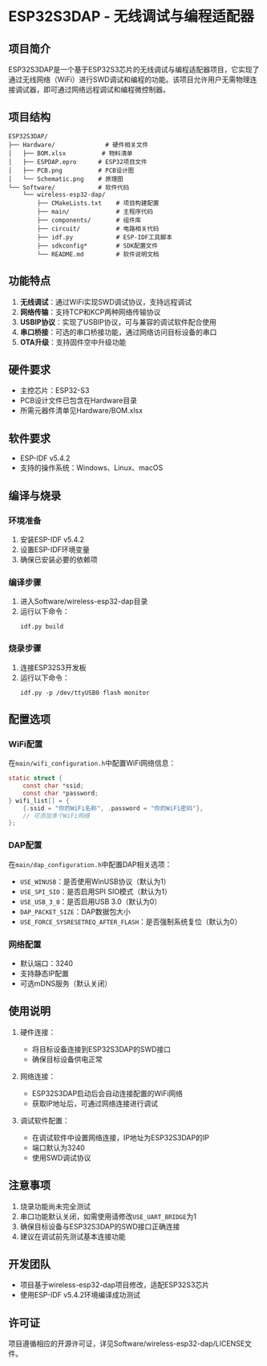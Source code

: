 # ESP32S3DAP - 无线调试与编程适配器

## 项目简介

ESP32S3DAP是一个基于ESP32S3芯片的无线调试与编程适配器项目，它实现了通过无线网络（WiFi）进行SWD调试和编程的功能。该项目允许用户无需物理连接调试器，即可通过网络远程调试和编程微控制器。

## 项目结构

```
ESP32S3DAP/
├── Hardware/              # 硬件相关文件
│   ├── BOM.xlsx          # 物料清单
│   ├── ESPDAP.epro      # ESP32项目文件
│   ├── PCB.png          # PCB设计图
│   └── Schematic.png    # 原理图
└── Software/            # 软件代码
    └── wireless-esp32-dap/
        ├── CMakeLists.txt    # 项目构建配置
        ├── main/             # 主程序代码
        ├── components/       # 组件库
        ├── circuit/          # 电路相关代码
        ├── idf.py            # ESP-IDF工具脚本
        ├── sdkconfig*        # SDK配置文件
        └── README.md         # 软件说明文档
```

## 功能特点

1. **无线调试**：通过WiFi实现SWD调试协议，支持远程调试
2. **网络传输**：支持TCP和KCP两种网络传输协议
3. **USBIP协议**：实现了USBIP协议，可与兼容的调试软件配合使用
4. **串口桥接**：可选的串口桥接功能，通过网络访问目标设备的串口
5. **OTA升级**：支持固件空中升级功能

## 硬件要求

- 主控芯片：ESP32-S3
- PCB设计文件已包含在Hardware目录
- 所需元器件清单见Hardware/BOM.xlsx

## 软件要求

- ESP-IDF v5.4.2
- 支持的操作系统：Windows、Linux、macOS

## 编译与烧录

### 环境准备

1. 安装ESP-IDF v5.4.2
2. 设置ESP-IDF环境变量
3. 确保已安装必要的依赖项

### 编译步骤

1. 进入Software/wireless-esp32-dap目录
2. 运行以下命令：
   ```
   idf.py build
   ```

### 烧录步骤

1. 连接ESP32S3开发板
2. 运行以下命令：
   ```
   idf.py -p /dev/ttyUSB0 flash monitor
   ```

## 配置选项

### WiFi配置

在`main/wifi_configuration.h`中配置WiFi网络信息：

```c
static struct {
    const char *ssid;
    const char *password;
} wifi_list[] = {
    {.ssid = "你的WiFi名称", .password = "你的WiFi密码"},
    // 可添加多个WiFi网络
};
```

### DAP配置

在`main/dap_configuration.h`中配置DAP相关选项：

- `USE_WINUSB`：是否使用WinUSB协议（默认为1）
- `USE_SPI_SIO`：是否启用SPI SIO模式（默认为1）
- `USE_USB_3_0`：是否启用USB 3.0（默认为0）
- `DAP_PACKET_SIZE`：DAP数据包大小
- `USE_FORCE_SYSRESETREQ_AFTER_FLASH`：是否强制系统复位（默认为0）

### 网络配置

- 默认端口：3240
- 支持静态IP配置
- 可选mDNS服务（默认关闭）

## 使用说明

1. 硬件连接：
   - 将目标设备连接到ESP32S3DAP的SWD接口
   - 确保目标设备供电正常

2. 网络连接：
   - ESP32S3DAP启动后会自动连接配置的WiFi网络
   - 获取IP地址后，可通过网络连接进行调试

3. 调试软件配置：
   - 在调试软件中设置网络连接，IP地址为ESP32S3DAP的IP
   - 端口默认为3240
   - 使用SWD调试协议

## 注意事项

1. 烧录功能尚未完全测试
2. 串口功能默认关闭，如需使用请修改`USE_UART_BRIDGE`为1
3. 确保目标设备与ESP32S3DAP的SWD接口正确连接
4. 建议在调试前先测试基本连接功能

## 开发团队

- 项目基于wireless-esp32-dap项目修改，适配ESP32S3芯片
- 使用ESP-IDF v5.4.2环境编译成功测试

## 许可证

项目遵循相应的开源许可证，详见Software/wireless-esp32-dap/LICENSE文件。
